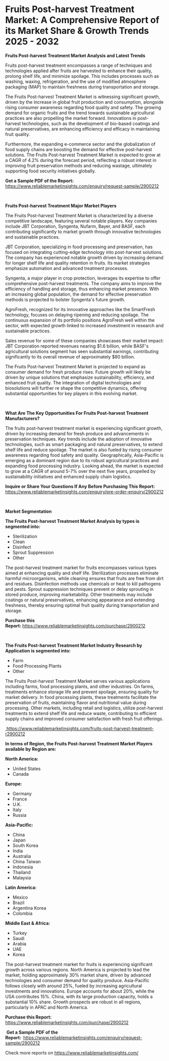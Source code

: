 <p><h1>Fruits Post-harvest Treatment Market: A Comprehensive Report of its Market Share & Growth Trends 2025 - 2032</h1></p><p><strong>Fruits Post-harvest Treatment Market Analysis and Latest Trends</strong></p>
<p><p>Fruits post-harvest treatment encompasses a range of techniques and technologies applied after fruits are harvested to enhance their quality, prolong shelf life, and minimize spoilage. This includes processes such as washing, waxing, refrigeration, and the use of modified atmosphere packaging (MAP) to maintain freshness during transportation and storage. </p><p>The Fruits Post-harvest Treatment Market is witnessing significant growth, driven by the increase in global fruit production and consumption, alongside rising consumer awareness regarding food quality and safety. The growing demand for organic fruits and the trend towards sustainable agricultural practices are also propelling the market forward. Innovations in post-harvest technologies, such as the development of bio-based coatings and natural preservatives, are enhancing efficiency and efficacy in maintaining fruit quality.</p><p>Furthermore, the expanding e-commerce sector and the globalization of food supply chains are boosting the demand for effective post-harvest solutions. The Fruits Post-harvest Treatment Market is expected to grow at a CAGR of 4.2% during the forecast period, reflecting a robust interest in improving fruit preservation methods and reducing wastage, ultimately supporting food security initiatives globally.</p></p>
<p><strong>Get a Sample PDF of the Report:&nbsp;</strong> <a href="https://www.reliablemarketinsights.com/enquiry/request-sample/2900212?utm_campaign=3015&utm_medium=2&utm_source=Github&utm_content=ia&utm_term=16032025&utm_id=fruits-post-harvest-treatment">https://www.reliablemarketinsights.com/enquiry/request-sample/2900212</a></p>
<p>&nbsp;</p>
<p><strong>Fruits Post-harvest Treatment Major Market Players</strong></p>
<p><p>The Fruits Post-harvest Treatment Market is characterized by a diverse competitive landscape, featuring several notable players. Key companies include JBT Corporation, Syngenta, Nufarm, Bayer, and BASF, each contributing significantly to market growth through innovative technologies and sustainable practices.</p><p>JBT Corporation, specializing in food processing and preservation, has focused on integrating cutting-edge technology into post-harvest solutions. The company has experienced notable growth driven by increasing demand for longer shelf life and quality retention in fruits. Its market strategies emphasize automation and advanced treatment processes.</p><p>Syngenta, a major player in crop protection, leverages its expertise to offer comprehensive post-harvest treatments. The company aims to improve the efficiency of handling and storage, thus enhancing market presence. With an increasing global population, the demand for effective preservation methods is projected to bolster Syngenta's future growth.</p><p>AgroFresh, recognized for its innovative approaches like the SmartFresh technology, focuses on delaying ripening and reducing spoilage. The continuous expansion of its portfolio positions AgroFresh well within the sector, with expected growth linked to increased investment in research and sustainable practices.</p><p>Sales revenue for some of these companies showcases their market impact: JBT Corporation reported revenues nearing $1.6 billion, while BASF's agricultural solutions segment has seen substantial earnings, contributing significantly to its overall revenue of approximately $80 billion.</p><p>The Fruits Post-harvest Treatment Market is projected to expand as consumer demand for fresh produce rises. Future growth will likely be driven by unique solutions that emphasize sustainability, efficiency, and enhanced fruit quality. The integration of digital technologies and biosolutions will further re shape the competitive dynamics, offering substantial opportunities for key players in this evolving market.</p></p>
<p>&nbsp;</p>
<p><strong>What Are The Key Opportunities For Fruits Post-harvest Treatment Manufacturers?</strong></p>
<p><p>The fruits post-harvest treatment market is experiencing significant growth, driven by increasing demand for fresh produce and advancements in preservation techniques. Key trends include the adoption of innovative technologies, such as smart packaging and natural preservatives, to extend shelf life and reduce spoilage. The market is also fueled by rising consumer awareness regarding food safety and quality. Geographically, Asia-Pacific is emerging as a dominant region due to its robust agricultural practices and expanding food processing industry. Looking ahead, the market is expected to grow at a CAGR of around 5-7% over the next five years, propelled by sustainability initiatives and enhanced supply chain logistics.</p></p>
<p><strong>Inquire or Share Your Questions If Any Before Purchasing This Report:</strong> <a href="https://www.reliablemarketinsights.com/enquiry/pre-order-enquiry/2900212?utm_campaign=3015&utm_medium=2&utm_source=Github&utm_content=ia&utm_term=16032025&utm_id=fruits-post-harvest-treatment">https://www.reliablemarketinsights.com/enquiry/pre-order-enquiry/2900212</a></p>
<p>&nbsp;</p>
<p><strong>Market Segmentation</strong></p>
<p><strong>The Fruits Post-harvest Treatment Market Analysis by types is segmented into:</strong></p>
<p><ul><li>Sterilization</li><li>Clean</li><li>Disinfect</li><li>Sprout Suppression</li><li>Other</li></ul></p>
<p><p>The post-harvest treatment market for fruits encompasses various types aimed at enhancing quality and shelf life. Sterilization processes eliminate harmful microorganisms, while cleaning ensures that fruits are free from dirt and residues. Disinfection methods use chemicals or heat to kill pathogens and pests. Sprout suppression techniques prevent or delay sprouting in stored produce, improving marketability. Other treatments may include coatings or natural preservatives, enhancing appearance and extending freshness, thereby ensuring optimal fruit quality during transportation and storage.</p></p>
<p><strong>Purchase this Report:&nbsp;</strong><a href="https://www.reliablemarketinsights.com/purchase/2900212?utm_campaign=3015&utm_medium=2&utm_source=Github&utm_content=ia&utm_term=16032025&utm_id=fruits-post-harvest-treatment">https://www.reliablemarketinsights.com/purchase/2900212</a></p>
<p>&nbsp;</p>
<p><strong>The Fruits Post-harvest Treatment Market Industry Research by Application is segmented into:</strong></p>
<p><ul><li>Farm</li><li>Food Processing Plants</li><li>Other</li></ul></p>
<p><p>The Fruits Post-harvest Treatment Market serves various applications including farms, food processing plants, and other industries. On farms, treatments enhance storage life and prevent spoilage, ensuring quality for market delivery. In food processing plants, these treatments facilitate the preservation of fruits, maintaining flavor and nutritional value during processing. Other markets, including retail and logistics, utilize post-harvest treatments to extend shelf life and reduce waste, contributing to efficient supply chains and improved consumer satisfaction with fresh fruit offerings.</p></p>
<p><a href="https://www.reliablemarketinsights.com/fruits-post-harvest-treatment-r2900212?utm_campaign=3015&utm_medium=2&utm_source=Github&utm_content=ia&utm_term=16032025&utm_id=fruits-post-harvest-treatment">&nbsp;https://www.reliablemarketinsights.com/fruits-post-harvest-treatment-r2900212</a></p>
<p><strong>In terms of Region, the Fruits Post-harvest Treatment Market Players available by Region are:</strong></p>
<p>
    <p> <strong> North America: </strong>
        <ul>
            <li>United States</li>
            <li>Canada</li>
        </ul>
        </p> 
    <p> <strong> Europe: </strong>
        <ul>
            <li>Germany</li>
            <li>France</li>
            <li>U.K.</li>
            <li>Italy</li>
            <li>Russia</li>
        </ul>
        </p> 
    <p> <strong> Asia-Pacific: </strong>
        <ul>
            <li>China</li>
            <li>Japan</li>
            <li>South Korea</li>
            <li>India</li>
            <li>Australia</li>
            <li>China Taiwan</li>
            <li>Indonesia</li>
            <li>Thailand</li>
            <li>Malaysia</li>
        </ul>
        </p> 
    <p> <strong> Latin America: </strong>
        <ul>
            <li>Mexico</li>
            <li>Brazil</li>
            <li>Argentina Korea</li>
            <li>Colombia</li>
        </ul>
        </p> 
    <p> <strong> Middle East & Africa: </strong>
        <ul>
            <li>Turkey</li>
            <li>Saudi</li>
            <li>Arabia</li>
            <li>UAE</li>
            <li>Korea</li>
        </ul>
    </p>
    </p>
<p><p>The post-harvest treatment market for fruits is experiencing significant growth across various regions. North America is projected to lead the market, holding approximately 30% market share, driven by advanced technologies and consumer demand for quality produce. Asia-Pacific follows closely with around 25%, fueled by increasing agricultural investments and innovations. Europe accounts for about 20%, while the USA contributes 15%. China, with its large production capacity, holds a substantial 10% share. Growth prospects are robust in all regions, particularly in APAC and North America.</p></p>
<p><strong>Purchase this Report: </strong><a href="https://www.reliablemarketinsights.com/purchase/2900212?utm_campaign=3015&utm_medium=2&utm_source=Github&utm_content=ia&utm_term=16032025&utm_id=fruits-post-harvest-treatment">https://www.reliablemarketinsights.com/purchase/2900212</a></p>
<p>&nbsp;<strong>Get a Sample PDF of the Report:&nbsp;&nbsp;</strong><a href="https://www.reliablemarketinsights.com/enquiry/request-sample/2900212?utm_campaign=3015&utm_medium=2&utm_source=Github&utm_content=ia&utm_term=16032025&utm_id=fruits-post-harvest-treatment">https://www.reliablemarketinsights.com/enquiry/request-sample/2900212</a></p>
<p><strong></strong></p>
<p>Check more reports on <a href="https://www.reliablemarketinsights.com/?utm_campaign=3015&utm_medium=2&utm_source=Github&utm_content=ia&utm_term=16032025&utm_id=fruits-post-harvest-treatment">https://www.reliablemarketinsights.com/</a></p>
